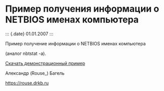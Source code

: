 Пример получения информации о NETBIOS именах компьютера
=======================================================

::: {.date}
01.01.2007
:::

Пример получение информации о NETBIOS именах компьютера

(аналог nbtstat -a).

[Скачать демонстрационный пример](/zip/nbstat.zip)

Александр (Rouse\_) Багель

<https://rouse.drkb.ru>
